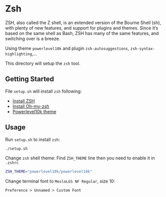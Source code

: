 # Zsh

ZSH, also called the Z shell, is an extended version of the Bourne Shell (sh), with plenty of new features, and support for plugins and themes. Since it’s based on the same shell as Bash, ZSH has many of the same features, and switching over is a breeze.

Using theme `powerlevel10k` and plugin `zsh-autosuggestions`, `zsh-syntax-highlighting`,...

This directory will setup the `zsh` tool.

## Getting Started

File `setup.sh` will install `zsh` following:

-  [Install ZSH](https://github.com/ohmyzsh/ohmyzsh/wiki/Installing-ZSH)
-  [Install Oh-my-zsh](https://github.com/ohmyzsh/ohmyzsh)
-  [Powerlevel10k theme](https://github.com/romkatv/powerlevel10k)

## Usage

Run `setup.sh` to install `zsh`:

```bash
./setup.sh
```

Change `zsh` shell theme:
Find `ZSH_THEME` line then you need to enable it in `.zshrc`

```bash
ZSH_THEME="powerlevel10k/powerlevel10k"
```

Change terminal font to `MesloLGS NF Regular`, size 10:

```
Preference > Unnamed > Custom Font
```
